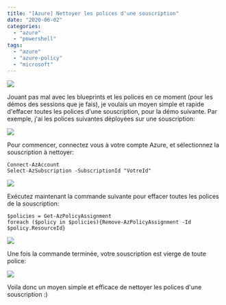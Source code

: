 ```yaml
---
title: "[Azure] Nettoyer les polices d'une souscription"
date: "2020-06-02"
categories: 
  - "azure"
  - "powershell"
tags: 
  - "azure"
  - "azure-policy"
  - "microsoft"
---
```


![](https://cloudyjourney.fr/wp-content/uploads/2018/01/Azure.png)

Jouant pas mal avec les blueprints et les polices en ce moment (pour les démos des sessions que je fais), je voulais un moyen simple et rapide d'effacer toutes les polices d'une souscription, pour la démo suivante. Par exemple, j'ai les polices suivantes déployées sur une souscription:

![](https://i0.wp.com/cloudyjourney.fr/wp-content/uploads/2020/05/AzurePolicy01.png?fit=762%2C273&ssl=1)

Pour commencer, connectez vous à votre compte Azure, et sélectionnez la souscription à nettoyer:

```
Connect-AzAccount
Select-AzSubscription -SubscriptionId "VotreId"
```

![](https://i1.wp.com/cloudyjourney.fr/wp-content/uploads/2020/05/AzurePolicy02.png?fit=762%2C142&ssl=1)

Exécutez maintenant la commande suivante pour effacer toutes les polices de la souscription:

```
$policies = Get-AzPolicyAssignment
foreach ($policy in $policies){Remove-AzPolicyAssignment -Id $policy.ResourceId}
```

![](https://i0.wp.com/cloudyjourney.fr/wp-content/uploads/2020/05/AzurePolicy03.png?fit=762%2C127&ssl=1)

Une fois la commande terminée, votre souscription est vierge de toute police:

![](https://i2.wp.com/cloudyjourney.fr/wp-content/uploads/2020/05/AzurePolicy04.png?fit=762%2C277&ssl=1)

Voila donc un moyen simple et efficace de nettoyer les polices d'une souscription :)
